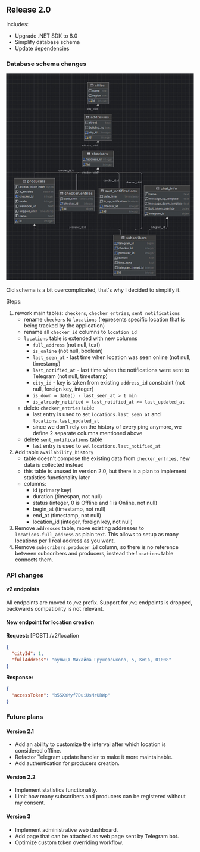 ﻿## Release 2.0

Includes:
- Upgrade .NET SDK to 8.0
- Simplify database schema
- Update dependencies

### Database schema changes

![old database schema](images/v2-0-old-schema.jpg "Old database schema")

Old schema is a bit overcomplicated, that's why I decided to simplify it.

Steps:
1) rework main tables: `checkers`, `checker_entries`, `sent_notifications`
   - rename `checkers` to `locations` (represents specific location that is being tracked by the application)
   - rename all `checker_id` columns to `location_id`
   - `locations` table is extended with new columns
     - `full_address` (not null, text)
     - `is_online` (not null, boolean)
     - `last_seen_at` - last time when location was seen online (not null, timestamp)
     - `last_notified_at` - last time when the notifications were sent to Telegram (not null, timestamp)
     - `city_id` - key is taken from existing `address_id` constraint (not null, foreign key, integer)
     - `is_down = date() - last_seen_at > 1 min`
     - `is_already_notified = last_notified_at >= last_updated_at`
   - delete `checker_entries` table
     - last entry is used to set `locations.last_seen_at` and `locations.last_updated_at`
     - since we don't rely on the history of every ping anymore, we define 2 separate columns mentioned above
   - delete `sent_notifications` table
     - last entry is used to set `locations.last_notified_at`
2) Add table `availability_history`
   - table doesn't compose the existing data from `checker_entries`, new data is collected instead
   - this table is unused in version 2.0, but there is a plan to implement statistics functionality later
   - columns:
     - id (primary key)
     - duration (timespan, not null)
     - status (integer, 0 is Offline and 1 is Online, not null)
     - begin_at (timestamp, not null)
     - end_at (timestamp, not null)
     - location_id (integer, foreign key, not null)
3) Remove `addresses` table, move existing addresses to `locations.full_address` as plain text.
This allows to setup as many locations per 1 real address as you want.
4) Remove `subscribers.producer_id` column, so there is no reference between subscribers and producers,
instead the `locations` table connects them.

### API changes

#### v2 endpoints

All endpoints are moved to `/v2` prefix. Support for `/v1` endpoints is dropped, backwards compatibility is not relevant.

#### New endpoint for location creation

**Request:**
[POST] /v2/location

```json
{
  "cityId": 1,
  "fullAddress": "вулиця Михайла Грушевського, 5, Київ, 01008"
}
```

**Response:**

```json
{
  "accessToken": "b5SXYMyf7DuiUsMrURWp"
}
```

### Future plans

#### Version 2.1

- Add an ability to customize the interval after which location is considered offline.
- Refactor Telegram update handler to make it more maintainable.
- Add authentication for producers creation.

#### Version 2.2

- Implement statistics functionality.
- Limit how many subscribers and producers can be registered without my consent.

#### Version 3

- Implement administrative web dashboard.
- Add page that can be attached as web page sent by Telegram bot.
- Optimize custom token overriding workflow.